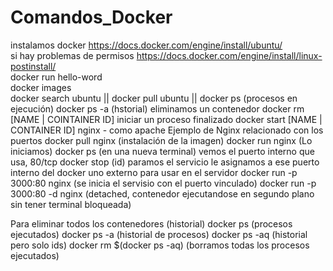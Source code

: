 # Comandos_Docker

instalamos docker https://docs.docker.com/engine/install/ubuntu/ <br>
si hay problemas de permisos https://docs.docker.com/engine/install/linux-postinstall/ <br>
docker run hello-word <br>
docker images <br>
docker search ubuntu || docker pull ubuntu || 
docker ps (procesos en ejecución)
docker ps -a (hstorial)
eliminamos un contenedor
docker rm [NAME | COINTAINER ID]
iniciar un proceso finalizado 
docker start [NAME | CONTAINER ID]
nginx - como apache
Ejemplo de Nginx relacionado con los puertos
  docker pull nginx (instalación de la imagen)
  docker run nginx (Lo iniciamos)
  docker ps (en una nueva terminal)
  vemos el puerto interno que usa, 80/tcp
  docker stop (id) paramos el servicio
  le asignamos a ese puerto interno del docker uno externo para usar en el servidor
  docker run -p 3000:80 nginx (se inicia el servisio con el puerto vinculado)
  docker run -p 3000:80 -d nginx (detached, contenedor ejecutandose en segundo plano sin tener terminal bloqueada)


Para eliminar todos los contenedores (historial)
docker ps (procesos ejecutados)
docker ps -a (historial de procesos)
docker ps -aq (historial pero solo ids)
docker rm $(docker ps -aq) (borramos todas los procesos ejecutados)



